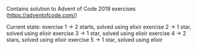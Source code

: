 Contains solution to Advent of Code 2019 exercises (https://adventofcode.com/)

Current state:
exercise 1 -> 2 starts, solved using elixir
exercise 2 -> 1 star, solved using elixir
exercise 3 -> 1 star, solved using elixir
exercise 4 -> 2 stars, solved using elixir
exercise 5 -> 1 star, solved using elixir
